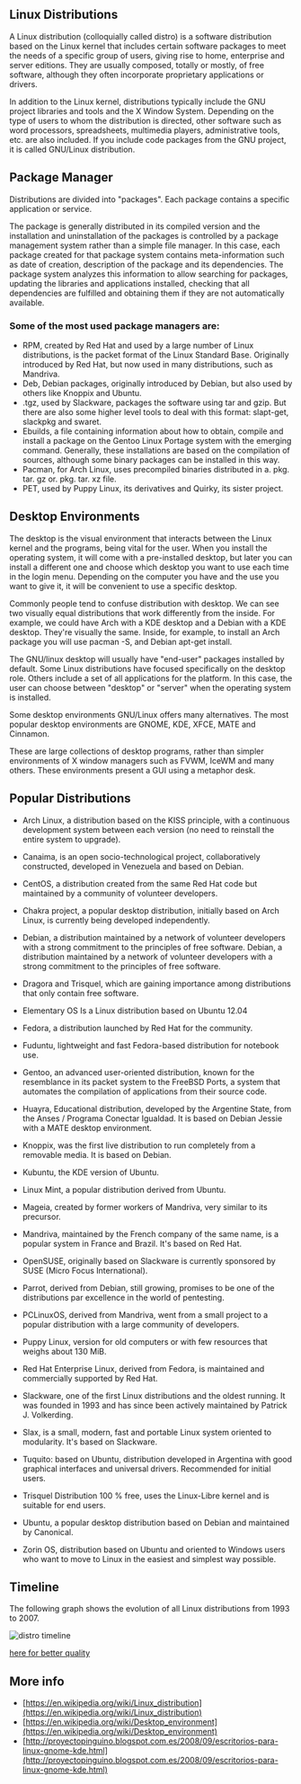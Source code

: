 
## Linux Distributions ##

A Linux distribution (colloquially called distro) is a software distribution based on the Linux kernel that includes certain software packages to meet the needs of a specific group of users, giving rise to home, enterprise and server editions. They are usually composed, totally or mostly, of free software, although they often incorporate proprietary applications or drivers.

In addition to the Linux kernel, distributions typically include the GNU project libraries and tools and the X Window System. Depending on the type of users to whom the distribution is directed, other software such as word processors, spreadsheets, multimedia players, administrative tools, etc. are also included. If you include code packages from the GNU project, it is called GNU/Linux distribution.

## Package Manager ##

Distributions are divided into "packages". Each package contains a specific application or service.

The package is generally distributed in its compiled version and the installation and uninstallation of the packages is controlled by a package management system rather than a simple file manager. In this case, each package created for that package system contains meta-information such as date of creation, description of the package and its dependencies. The package system analyzes this information to allow searching for packages, updating the libraries and applications installed, checking that all dependencies are fulfilled and obtaining them if they are not automatically available.

### Some of the most used package managers are: ###

* RPM, created by Red Hat and used by a large number of Linux distributions, is the packet format of the Linux Standard Base. Originally introduced by Red Hat, but now used in many distributions, such as Mandriva.
* Deb, Debian packages, originally introduced by Debian, but also used by others like Knoppix and Ubuntu.
* .tgz, used by Slackware, packages the software using tar and gzip. But there are also some higher level tools to deal with this format: slapt-get, slackpkg and swaret.
* Ebuilds, a file containing information about how to obtain, compile and install a package on the Gentoo Linux Portage system with the emerging command. Generally, these installations are based on the compilation of sources, although some binary packages can be installed in this way.
* Pacman, for Arch Linux, uses precompiled binaries distributed in a. pkg. tar. gz or. pkg. tar. xz file.
* PET, used by Puppy Linux, its derivatives and Quirky, its sister project.

## Desktop Environments ##

The desktop is the visual environment that interacts between the Linux kernel and the programs, being vital for the user. When you install the operating system, it will come with a pre-installed desktop, but later you can install a different one and choose which desktop you want to use each time in the login menu. Depending on the computer you have and the use you want to give it, it will be convenient to use a specific desktop.

Commonly people tend to confuse distribution with desktop. We can see two visually equal distributions that work differently from the inside. For example, we could have Arch with a KDE desktop and a Debian with a KDE desktop. They're visually the same. Inside, for example, to install an Arch package you will use pacman -S, and Debian apt-get install.

The GNU/linux desktop will usually have "end-user" packages installed by default. Some Linux distributions have focused specifically on the desktop role. Others include a set of all applications for the platform. In this case, the user can choose between "desktop" or "server" when the operating system is installed.

Some desktop environments GNU/Linux offers many alternatives. The most popular desktop environments are GNOME, KDE, XFCE, MATE and Cinnamon.

These are large collections of desktop programs, rather than simpler environments of X window managers such as FVWM, IceWM and many others. These environments present a GUI using a metaphor desk.

## Popular Distributions ##

* Arch Linux, a distribution based on the KISS principle, with a continuous development system between each version (no need to reinstall the entire system to upgrade).

* Canaima, is an open socio-technological project, collaboratively constructed, developed in Venezuela and based on Debian.
* CentOS, a distribution created from the same Red Hat code but maintained by a community of volunteer developers.
* Chakra project, a popular desktop distribution, initially based on Arch Linux, is currently being developed independently.
* Debian, a distribution maintained by a network of volunteer developers with a strong commitment to the principles of free software. Debian, a distribution maintained by a network of volunteer developers with a strong commitment to the principles of free software.
* Dragora and Trisquel, which are gaining importance among distributions that only contain free software.
* Elementary OS Is a Linux distribution based on Ubuntu 12.04
* Fedora, a distribution launched by Red Hat for the community.
* Fuduntu, lightweight and fast Fedora-based distribution for notebook use.
* Gentoo, an advanced user-oriented distribution, known for the resemblance in its packet system to the FreeBSD Ports, a system that automates the compilation of applications from their source code.
* Huayra, Educational distribution, developed by the Argentine State, from the Anses / Programa Conectar Igualdad. It is based on Debian Jessie with a MATE desktop environment.
* Knoppix, was the first live distribution to run completely from a removable media. It is based on Debian.
* Kubuntu, the KDE version of Ubuntu.
* Linux Mint, a popular distribution derived from Ubuntu.
* Mageia, created by former workers of Mandriva, very similar to its precursor.
* Mandriva, maintained by the French company of the same name, is a popular system in France and Brazil. It's based on Red Hat.
* OpenSUSE, originally based on Slackware is currently sponsored by SUSE (Micro Focus International). 
* Parrot, derived from Debian, still growing, promises to be one of the distributions par excellence in the world of pentesting.
* PCLinuxOS, derived from Mandriva, went from a small project to a popular distribution with a large community of developers.
* Puppy Linux, version for old computers or with few resources that weighs about 130 MiB.
* Red Hat Enterprise Linux, derived from Fedora, is maintained and commercially supported by Red Hat.
* Slackware, one of the first Linux distributions and the oldest running. It was founded in 1993 and has since been actively maintained by Patrick J. Volkerding.
* Slax, is a small, modern, fast and portable Linux system oriented to modularity. It's based on Slackware.
* Tuquito: based on Ubuntu, distribution developed in Argentina with good graphical interfaces and universal drivers. Recommended for initial users.
* Trisquel Distribution 100 % free, uses the Linux-Libre kernel and is suitable for end users.
* Ubuntu, a popular desktop distribution based on Debian and maintained by Canonical.
* Zorin OS, distribution based on Ubuntu and oriented to Windows users who want to move to Linux in the easiest and simplest way possible.

## Timeline ##

The following graph shows the evolution of all Linux distributions from 1993 to 2007.

![distro timeline](https://ubunturoot.files.wordpress.com/2008/02/44218-linuxdistrotimeline-72.png)

[here for better quality](https://upload.wikimedia.org/wikipedia/commons/1/1b/Linux_Distribution_Timeline.svg)

## More info ##
- [https://en.wikipedia.org/wiki/Linux_distribution](https://en.wikipedia.org/wiki/Linux_distribution)
- [https://en.wikipedia.org/wiki/Desktop_environment](https://en.wikipedia.org/wiki/Desktop_environment)
- [http://proyectopinguino.blogspot.com.es/2008/09/escritorios-para-linux-gnome-kde.html](http://proyectopinguino.blogspot.com.es/2008/09/escritorios-para-linux-gnome-kde.html)